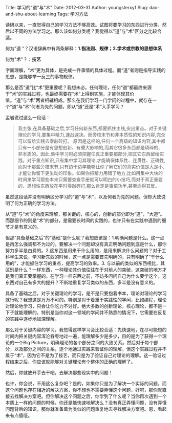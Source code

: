 Title: 学习的"道"与"术"
Date: 2012-03-31
Author: youngsterxyf
Slug: dao-and-shu-about-learning
Tags: 学习方法

读研以来，一直觉得自己的学习方法不够高效。试图将要学习的东西进行分类，然后以不同的方法学习之。那么该如何分类呢？我觉得以"道"与"术"区分之比较合适。

何为"道 "？汉语辞典中有两条解释：**1.指法则、规律；2.学术或宗教的思想体系**

何为"术"？：**技艺**

字面理解，“术”更为具体，是完成一件事情的具体过程。而“道”者则是指导实践的思想，是能够举一反三的事物规律。

那么是否“道”比“术”更重要呢？我想未必。任何理论，任何“道”都最终来源于“术”的实践过程，也最终需要在“术”上得到实施，才能体现其价值。“道”与“术”两者相辅相成。那么在我们学习一门学问的过程中，就存在一个“道”与“术”何者为先的问题，即从“道”还是“术”入手学习？

孟岩说过这么一段话：

> 我主张,在具备基础之后,学习任何新东西,都要抓住主线,突出重点。对于关键理论的学习,要集中精力,速战速决。而旁枝末节和非本质性的知识内容,完全可以留给实践去零敲碎打。
> 原因是这样的,任何一个高级的知识内容,其中都只有一小部分是有思想创新、有重大影响的,而其它很多东西都是琐碎的、非本质的。因此,集中学习时必须把握住真正重要那部分,把其它东西留给实践。对于重点知识,只有集中学习其理论,才能确保体系性、连贯性、正确性,而对于那些旁枝末节,只有边干边学能够让你了解它们的真实价值是大是小,才能让你留下更生动的印象。如果你把精力用错了地方,比如用集中大块的时间来学习那些本来只需要查查手册就可以明白的小技巧,而对于真正重要的、思想性东西放在平时零敲碎打,那么肯定是事倍功半,甚至适得其反。

虽然这段话并没有明确区分学习的“道”与“术”，以及何者为先的问题。但却大致说明了何为正确的学习方法。

从“道”与“术”的角度来理解，那关键的，核心的，创新的部分即为“道”，“大道”。而那细节的则是“术”的部分，是需要长时间的实践的，也许只有在实践中遇到的细节才是有意义的。

但那“具备基础之后”的“基础”是什么呢？我想应该是：1.明确问题是什么。这一点是再怎么强调都不为过的。要解决一个问题却没有真正明确问题到底是什么，那你努力多半是白费的。2.这东西是用来干什么用的，是用来解决什么问题的？对于工科学生来说，学习新东西的时候，这一点是需要首先明确的，只有明确了“干什么用的”，才能抓住学习的重点，提高学习的效率。3. 与以前的类似的东西相比，其区别是什么？一样东西，一种理论其价值往往在于对前人的突破，这突破的地方才是我们真正要掌握的。在学习一样东西之前，不妨多问问自己为什么要学这个，这东西对自己有多大的提升？不断地重复学习类似的东西，多半是没有意义的。

具备了基础之后，对于关键理论的学习，是不是只要抱着书本，理论对理论的学习就行呢？我想这是万万不可的。特别是对于着重于实践性的学问，比如编程，理论对理论地学习，只会让你吃力不讨好。绝大多数的创新理论，核心理论，都不是一下子就能理解的，特别是当你对这一领域的学问并不熟悉的情况下，它需要在反复的实践中逐步地加深理解。

那么对于关键内容的学习，我觉得这样学习会比较合适：先快速地，在尽可能短的时间内把关键内容浑沦吞枣地过一遍，能理解多少是多少，目的是为了获得一个理论的一个Big Picture，明确理论的各个部分之间的大致关系。然后对于每个部分，以及部分之间的关系，逐个地通过实践来验证你的理解，但这个实践过程并不属于“术”，因为它不是为了技艺，而只是为了验证自己对理论的理解。这一验证过程结束之后，你应该就能够对关键理论有个整体的正确的理解了。

然后，你就放开手去干吧，去解决那些现实中的问题！

也许，你会说，不用这么复杂吧？是的，如果你只是为了解决一个实际的问题，而这个问题也存在相近的解决方案，你不想也不需要弄懂这个问题，好吧，那你就直接去找解决方案吧。但你解决这个问题之后，你学到了什么呢？当你再次遇到一个本质上一样的问题的时候，你还是能快速地解决么？没有真正弄懂问题，没有弄懂问题背后的知识，那你就准备着为类似的问题重复地去寻找解决方案吧。恩，看起来有点傻哦。
